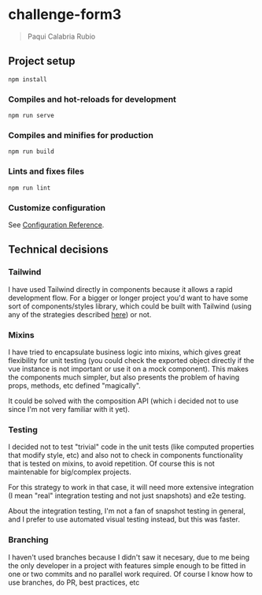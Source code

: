 # challenge-form3
> Paqui Calabria Rubio

## Project setup
```
npm install
```

### Compiles and hot-reloads for development
```
npm run serve
```

### Compiles and minifies for production
```
npm run build
```

### Lints and fixes files
```
npm run lint
```

### Customize configuration
See [Configuration Reference](https://cli.vuejs.org/config/).

## Technical decisions

### Tailwind

I have used Tailwind directly in components because it allows a rapid development flow. For a bigger or longer project you'd want to have some sort of components/styles library, which could be built with Tailwind (using any of the strategies described [here](https://tailwindcss.com/docs/extracting-components)) or not.

### Mixins

I have tried to encapsulate business logic into mixins, which gives great flexibility for unit testing (you could check the exported object directly if the vue instance is not important or use it on a mock component). This makes the components much simpler, but also presents the problem of having props, methods, etc defined "magically".

It could be solved with the composition API (which i decided not to use since I'm not very familiar with it yet).

### Testing

I decided not to test "trivial" code in the unit tests (like computed properties that modify style, etc) and also not to check in components functionality that is tested on mixins, to avoid repetition. Of course this is not maintenable for big/complex projects.

For this strategy to work in that case, it will need more extensive integration (I mean "real" integration testing and not just snapshots) and e2e testing.

About the integration testing, I'm not a fan of snapshot testing in general, and I prefer to use automated visual testing instead, but this was faster.

### Branching

I haven't used branches because I didn't saw it necesary, due to me being the only developer in a project with features simple enough to be fitted in one or two commits and no parallel work required. Of course I know how to use branches, do PR, best practices, etc
